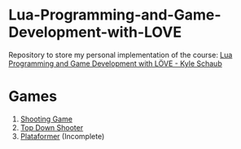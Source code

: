 # Lua-Programming-and-Game-Development-with-LOVE

Repository to store my personal implementation of the course: [Lua Programming and Game Development with LÖVE - Kyle Schaub](https://www.udemy.com/course/lua-love/)

# Games

1. [Shooting Game](ShootingGame/)
2. [Top Down Shooter](TopDownShooter/)
3. [Plataformer](Plataformer/) (Incomplete)
